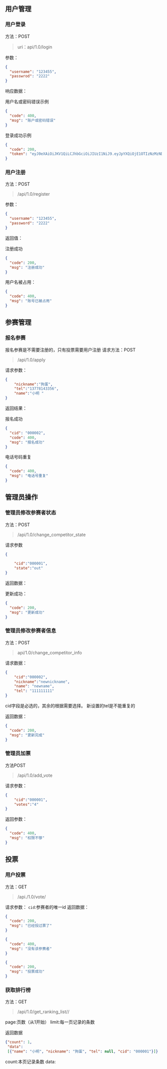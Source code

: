 ## 用户管理

### 用户登录
方法：POST
>uri：api/1.0/login

参数：
```json
{
  "username": "123455",
  "passwrod": "2222"
}
```
响应数据：

用户名或密码错误示例
```json
{
  "code": 400,
  "msg": "账户或密码错误"
}
```
登录成功示例
```json
{
  "code": 200,
  "token": "eyJ0eXAiOiJKV1QiLCJhbGciOiJIUzI1NiJ9.eyJpYXQiOjE1OTIzNzMzNDUsIm5iZiI6MTU5MjM3MzM0NSwianRpIjoiNmE3NWNiOTEtOGQxYi00ZDA1LWI4ZmItMjdiOTk4YTliZWM5IiwiZXhwIjoxNTkyMzc0MjQ1LCJpZGVudGl0eSI6InRvbSIsImZyZXNoIjpmYWxzZSwidHlwZSI6ImFjY2VzcyIsInVzZXJfY2xhaW1zIjoidSJ9.og0hw6MDwJmwGqPBOCaP7PHV1Guf98SqzB-P77VEIJA"
}
```

### 用户注册
方法：POST
> /api/1.0/register

参数：
```json
{
  "username": "123455",
  "password": "2222"
}
```
返回值：

注册成功
```json
{
  "code": 200,
  "msg": "注册成功"
}
```
用户名被占用：
```json
{
  "code": 400,
  "msg": "账号已被占用"
}
```

## 参赛管理
### 报名参赛
报名参赛是不需要注册的，只有投票需要用户注册
请求方法：POST
>/api/1.0/apply

请求参数：
```json
{
    "nickname":"狗蛋",
    "tel":"13778143356",
    "name":"小明 "
}
```
返回结果：

报名成功
```json
{
  "cid": "000002",
  "code": 400,
  "msg": "报名成功"
}
```
电话号码重复
```json
{
  "code": 400,
  "msg": "电话号重复"
}

```

## 管理员操作
### 管理员修改参赛者状态
方法：POST
>/api/1.0/change_competitor_state

请求参数
```json
{
    
    "cid":"000001",
    "state":"out"
}
```
返回数据：

更新成功：
```json
{
  "code": 200,
  "msg": "更新成功"
}
```
### 管理员修改参赛者信息
方法：POST
>api/1.0/change_competitor_info

请求数据：
```json
{
    "cid":"000002",
    "nickname":"newnickname",
    "name": "newname",
    "tel": "111111111"
}
```
cid字段是必选的，其余的根据需要选择。
新设置的tel是不能重复的

返回数据：
```json
{
  "code": 200,
  "msg": "更新完成"
}
```

### 管理员加票
方法POST
>/api/1.0/add_vote

请求参数：
```json
{
    "cid":"000001",
    "votes":"4"
}
```
返回参数：
```json
{
  "code": 400,
  "msg": "权限不够"
}
```

## 投票

### 用户投票
方法：GET
> /api./1.0/vote/<cid>

请求参数：
`cid`:参赛者的唯一id
返回数据：
```json
{
  "code": 200,
  "msg": "已经投过票了"
}
```
```json
{
  "code": 400,
  "msg": "没有该参赛者"
}
```
```json
{
  "code": 200,
  "msg": "投票成功"
}
```

### 获取排行榜
方法：GET
>/api/1.0/get_ranking_list/<page>/<limit>

page:页数（从1开始）
limit:每一页记录的条数

返回数据
```json
{"count": 1,
 "data": 
 [{"name": "小明", "nickname": "狗蛋", "tel": null, "cid": "000001"}]}
```
count:本页记录条数
data: